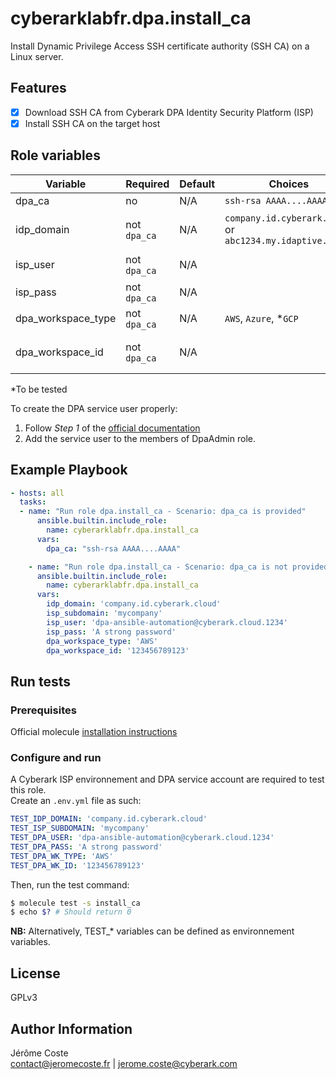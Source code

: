 # cyberarklabfr.dpa.install_ca

Install Dynamic Privilege Access SSH certificate authority (SSH CA) on a Linux server.

## Features

- [x] Download SSH CA from Cyberark DPA Identity Security Platform (ISP)
- [x] Install SSH CA on the target host

## Role variables

| Variable                | Required      | Default | Choices                                                     | Comments                                                                           |
|-------------------------|---------------|---------|-------------------------------------------------------------|------------------------------------------------------------------------------------|
| dpa_ca                  | no            | N/A     | `ssh-rsa AAAA....AAAA`                                      | Certificate authority                                                              |
| idp_domain              | not `dpa_ca`  | N/A     | `company.id.cyberark.cloud` or `abc1234.my.idaptive.app`    | Identity tenant domain: mycompany.id.cyberark.cloud or abc1234.my.idaptive.app     |
| isp_user                | not `dpa_ca`  | N/A     |                                                             | Service user, must be member of role **DpaAdmin**                                  |
| isp_pass                | not `dpa_ca`  | N/A     |                                                             | Service user password                                                              |
| dpa_workspace_type      | not `dpa_ca`  | N/A     | `AWS`, `Azure`, *`GCP`                                      | Supported cloud providers                                                          |
| dpa_workspace_id        | not `dpa_ca`  | N/A     |                                                             | Id of the AWS organization, Azure subscription or GCP organization                 |

*To be tested

To create the DPA service user properly:
 1. Follow _Step 1_ of the [official documentation](https://docs.cyberark.com/DPA/Latest/en/Content/ISPSS/ISPSS-API-Authentication.htm#Overview)
 2. Add the service user to the members of DpaAdmin role.

## Example Playbook
```yaml
- hosts: all
  tasks:
  - name: "Run role dpa.install_ca - Scenario: dpa_ca is provided"
      ansible.builtin.include_role:
        name: cyberarklabfr.dpa.install_ca
      vars:
        dpa_ca: "ssh-rsa AAAA....AAAA"

    - name: "Run role dpa.install_ca - Scenario: dpa_ca is not provided"
      ansible.builtin.include_role:
        name: cyberarklabfr.dpa.install_ca
      vars:
        idp_domain: 'company.id.cyberark.cloud'
        isp_subdomain: 'mycompany'
        isp_user: 'dpa-ansible-automation@cyberark.cloud.1234'
        isp_pass: 'A strong password'
        dpa_workspace_type: 'AWS'
        dpa_workspace_id: '123456789123'
```

## Run tests

### Prerequisites
Official molecule [installation instructions](https://ansible.readthedocs.io/projects/molecule/installation/)

### Configure and run

A Cyberark ISP environnement and DPA service account are required to test this role. \
Create an `.env.yml` file as such:
```yaml
TEST_IDP_DOMAIN: 'company.id.cyberark.cloud'
TEST_ISP_SUBDOMAIN: 'mycompany'
TEST_DPA_USER: 'dpa-ansible-automation@cyberark.cloud.1234'
TEST_DPA_PASS: 'A strong password'
TEST_DPA_WK_TYPE: 'AWS'
TEST_DPA_WK_ID: '123456789123'
```

Then, run the test command:
```bash
$ molecule test -s install_ca
$ echo $? # Should return 0
```

**NB:** Alternatively, TEST_* variables can be defined as environnement variables.

## License

GPLv3

## Author Information

Jérôme Coste   
contact@jeromecoste.fr | jerome.coste@cyberark.com